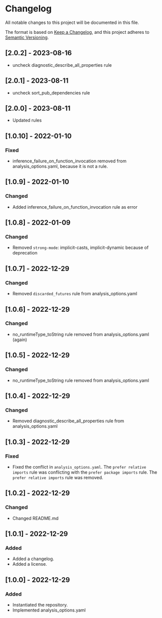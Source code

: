 # Changelog

All notable changes to this project will be documented in this file.

The format is based on [Keep a Changelog](https://keepachangelog.com/en/1.0.0/),
and this project adheres to [Semantic Versioning](https://semver.org/spec/v2.0.0.html).

## [2.0.2] - 2023-08-16

- uncheck diagnostic_describe_all_properties rule

## [2.0.1] - 2023-08-11

- uncheck sort_pub_dependencies rule

## [2.0.0] - 2023-08-11

- Updated rules

## [1.0.10] - 2022-01-10

### Fixed

- inference_failure_on_function_invocation removed from analysis_options.yaml, because it is not a rule.

## [1.0.9] - 2022-01-10

### Changed

- Added inference_failure_on_function_invocation rule as error

## [1.0.8] - 2022-01-09

### Changed

- Removed `strong-mode`: implicit-casts, implicit-dynamic because of deprecation

## [1.0.7] - 2022-12-29

### Changed

- Removed `discarded_futures` rule from analysis_options.yaml

## [1.0.6] - 2022-12-29

### Changed

- no_runtimeType_toString rule removed from analysis_options.yaml (again)

## [1.0.5] - 2022-12-29

### Changed

- no_runtimeType_toString rule removed from analysis_options.yaml

## [1.0.4] - 2022-12-29

### Changed

- Removed diagnostic_describe_all_properties rule from analysis_options.yaml

## [1.0.3] - 2022-12-29

### Fixed

- Fixed the conflict in `analysis_options.yaml`. The `prefer relative imports` rule was conflicting with the `prefer package imports` rule. The `prefer relative imports` rule was removed.

## [1.0.2] - 2022-12-29

### Changed

- Changed README.md

## [1.0.1] - 2022-12-29

### Added

- Added a changelog.
- Added a license.

## [1.0.0] - 2022-12-29

### Added

- Instantiated the repository.
- Implemented analysis_options.yaml
